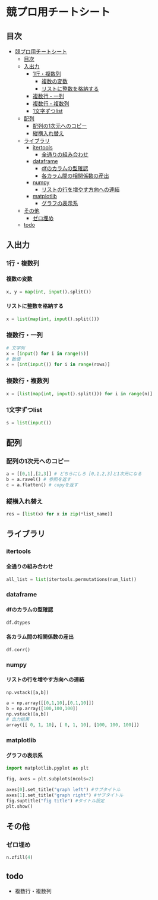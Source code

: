 # 競プロ用チートシート
## 目次
- [競プロ用チートシート](#競プロ用チートシート)
  - [目次](#目次)
  - [入出力](#入出力)
    - [1行・複数列](#1行複数列)
      - [複数の変数](#複数の変数)
      - [リストに整数を格納する](#リストに整数を格納する)
    - [複数行・一列](#複数行一列)
    - [複数行・複数列](#複数行複数列)
    - [1文字ずつlist](#1文字ずつlist)
  - [配列](#配列)
    - [配列の1次元へのコピー](#配列の1次元へのコピー)
    - [縦横入れ替え](#縦横入れ替え)
  - [ライブラリ](#ライブラリ)
    - [itertools](#itertools)
      - [全通りの組み合わせ](#全通りの組み合わせ)
    - [dataframe](#dataframe)
      - [dfのカラムの型確認](#dfのカラムの型確認)
      - [各カラム間の相関係数の産出](#各カラム間の相関係数の産出)
    - [numpy](#numpy)
      - [リストの行を増やす方向への連結](#リストの行を増やす方向への連結)
    - [matplotlib](#matplotlib)
      - [グラフの表示系](#グラフの表示系)
  - [その他](#その他)
    - [ゼロ埋め](#ゼロ埋め)
  - [todo](#todo)
## 入出力
### 1行・複数列
#### 複数の変数
```python
x, y = map(int, input().split())
```
#### リストに整数を格納する
```python
x = list(map(int, input().split()))
```
### 複数行・一列
```python
# 文字列
x = [input() for i in range(5)]
# 数値
x = [int(input()) for i in range(rows)]
```
### 複数行・複数列
```python
x = [list(map(int, input().split())) for i in range(n)]
```
### 1文字ずつlist
```python
s = list(input())
```
## 配列
### 配列の1次元へのコピー
```python
a = [[0,1],[2,3]] # どちらにしろ [0,1,2,3]と1次元になる
b = a.ravel() # 参照を返す
c = a.flatten() # copyを返す
```
### 縦横入れ替え
```python
res = [list(x) for x in zip(*list_name)]
```
## ライブラリ
### itertools
#### 全通りの組み合わせ
```python
all_list = list(itertools.permutations(num_list))
```
### dataframe
#### dfのカラムの型確認
```python
df.dtypes
```
#### 各カラム間の相関係数の産出
`df.corr()`
### numpy
#### リストの行を増やす方向への連結
`np.vstack([a,b])`

```python
a = np.array([[0,1,10],[0,1,10]])
b = np.array([100,100,100])
np.vstack([a,b]) 
# 出力結果
array([[ 0, 1, 10], [ 0, 1, 10], [100, 100, 100]])
```

### matplotlib
#### グラフの表示系
```python
import matplotlib.pyplot as plt

fig, axes = plt.subplots(ncols=2)

axes[0].set_title("graph left") #サブタイトル
axes[1].set_title("graph right") #サブタイトル
fig.suptitle("fig title") #タイトル設定
plt.show()
```

## その他
### ゼロ埋め
```python
n.zfill(4) 
```
## todo
- 複数行・複数列